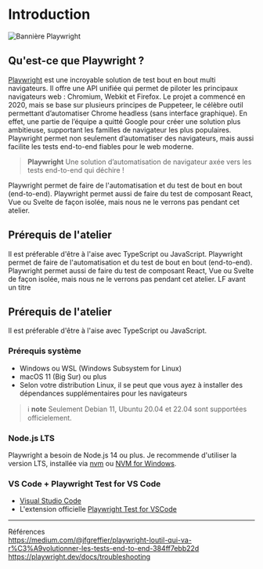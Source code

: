 # Introduction
![Bannière Playwright](https://repository-images.githubusercontent.com/221981891/8c5c6942-c91f-4df1-825f-4cf474056bd7)

## Qu'est-ce que Playwright ?
[Playwright](https://playwright.dev/) est une incroyable solution de test bout en bout multi navigateurs. Il offre une API unifiée qui permet de piloter les principaux navigateurs web : Chromium, Webkit et Firefox. Le projet a commencé en 2020, mais se base sur plusieurs principes de Puppeteer, le célèbre outil permettant d’automatiser Chrome headless (sans interface graphique). En effet, une partie de l’équipe a quitté Google pour créer une solution plus ambitieuse, supportant les familles de navigateur les plus populaires. Playwright permet non seulement d’automatiser des navigateurs, mais aussi facilite les tests end-to-end fiables pour le web moderne.

>**Playwright**
>Une solution d’automatisation de navigateur
>axée vers les tests end-to-end
>qui déchire !

Playwright permet de faire de l'automatisation et du test de bout en bout (end-to-end). Playwright permet aussi de faire du test de composant React, Vue ou Svelte de façon isolée, mais nous ne le verrons pas pendant cet atelier.
## Prérequis de l'atelier
Il est préferable d'être à l'aise avec TypeScript ou JavaScript.
Playwright permet de faire de l'automatisation et du test de bout en bout (end-to-end). Playwright permet aussi de faire du test de composant React, Vue ou Svelte de façon isolée, mais nous ne le verrons pas pendant cet atelier. LF avant un titre

## Prérequis de l'atelier
Il est préferable d'être à l'aise avec TypeScript ou JavaScript.
### Prérequis système
- Windows ou WSL (Windows Subsystem for Linux)
- macOS 11 (Big Sur) ou plus
- Selon votre distribution Linux, il se peut que vous ayez à installer des dépendances supplémentaires pour les navigateurs

>ℹ️ **note**
>Seulement Debian 11, Ubuntu 20.04 et 22.04 sont supportées officielement.

### Node.js LTS
Playwright a besoin de Node.js 14 ou plus. Je recommende d'utiliser la version LTS, installée via [nvm](https://github.com/nvm-sh/nvm) ou [NVM for Windows](https://github.com/coreybutler/nvm-windows).

### VS Code + Playwright Test for VS Code
- [Visual Studio Code](https://code.visualstudio.com/)
- L'extension officielle [Playwright Test for VSCode](https://marketplace.visualstudio.com/items?itemName=ms-playwright.playwright) 

---
Références  
https://medium.com/@jfgreffier/playwright-loutil-qui-va-r%C3%A9volutionner-les-tests-end-to-end-384ff7ebb22d
https://playwright.dev/docs/troubleshooting
